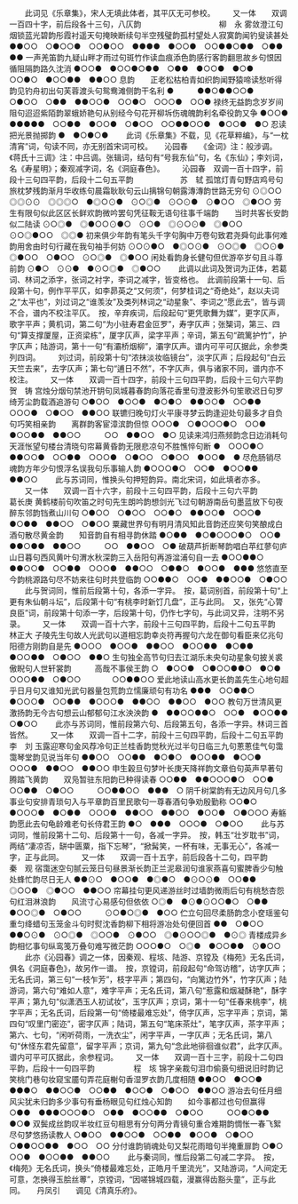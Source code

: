 <!-- { "loadSidebar": true } -->
   　　此词见《乐章集》，宋人无填此体者，其平仄无可参校。 
　　又一体　　双调一百四十字，前后段各十三句，八仄韵　　　　　　　　　　柳　永
雾敛澄江句烟锁蓝光碧韵彤霞衬遥天句掩映断续句半空残璧韵孤村望处人寂寞韵闻钓叟读甚处
●●○○　○●○○●　○○●○○　●●●●　●○○●　○○●●○●●　○●●　●●
一声羌笛韵九疑山畔才雨过句斑竹作读血痕添色韵感行客韵翻思故乡句恨因循阻隔韵路久沈消
●○○●　●○○●○●●　○●●　●○○●　●○●　○○●○　●○○●●　●●○○
息韵　　正老松枯柏青如织韵闻野猿啼读愁听得韵见钓舟初出句芙蓉渡头句鸳鸯滩侧韵干名利
●　　　●●○●●○○●　○●○○　○●●　●●○○●　○○●○　○○○●　○○●
禄终无益韵念岁岁间阻句迢迢紫陌韵翠蛾娇艳句从别经今句花开柳坼伤魂魄韵利名牵役韵又争
●○○●　●●●●●　○○●●　●○○●　○●○○　○○●●○○●　●○○●　●○
忍读把光景抛掷韵
●　●○●○●
   　　此词《乐章集》不载，见《花草粹编》，与“一枕清宵”词，句读不同，亦无别首宋词可校。 
　
沁园春　　《金词》注：般涉调。《蒋氏十三调》注：中吕调。张辑词，结句有“号我东仙”句，名《东仙》；李刘词，名《寿星明》；秦观减字词，名《洞庭春色》。
　　沁园春　双调一百十四字，前段十三句四平韵，后段十二句五平韵　　　　　　苏　轼
孤馆灯青句野店鸡号句旅枕梦残韵渐月华收练句晨霜耿耿句云山摛锦句朝露漙漙韵世路无穷句
⊙◎○○　◎◎⊙⊙　◎◎◎○　●◎○⊙●　⊙○◎●　⊙○⊙●　⊙●○○　◎●○○
劳生有限句似此区区长鲜欢韵微吟罢句凭征鞍无语句往事千端韵　　当时共客长安韵似二陆读
⊙○◎●　◎●○○⊙●○　⊙○●　◎⊙○⊙●　◎●○○　　　⊙○◎●○○　◎◎●
初来俱少年韵有笔头千字句胸中万卷句致君尧舜句此事何难韵用舍由时句行藏在我句袖手何妨
⊙○⊙●○　●◎○⊙●　⊙○◎●　◎○⊙●　◎●○○　○●○○　⊙○◎●　◎●○○
闲处看韵身长健句但优游卒岁句且斗尊前韵
⊙●○　⊙⊙●　●⊙○◎●　◎●○○
   　　此调以此词及贺词为正体，若葛词、林词之添字，张词之衬字，李词之减字，皆变格也。　此调前段第十一句、后段第十句，例作平平仄，如李昴英之“又何须”，何梦桂词之“奇绝处”，赵以夫词之“太平也”，刘过词之“谁羡汝”及类列林词之“动星象”、李词之“愿此去”，皆与调不合，谱内不校注平仄。　按，辛弃疾词，后段起句“更凭歌舞为媒”，更字仄声，歌字平声；黄机词，第二句“为小驻寿君金叵罗”，寿字仄声；张榘词，第三、四句“算支撑厦屋，正资梁栋”，厦字仄声，梁字平声；辛词，第五句“疏篱护竹”，护字仄声；陆游词，第十一句“有灞桥烟柳”，灞字仄声。谱内可平可仄据此，余参类列四词。
　　刘过词，前段第十句“浓抹淡妆临镜台”，淡字仄声；后段起句“白云天竺去来”，去字仄声；第七句“逋日不然”，不字仄声，俱与诸家不同，谱内亦不校注。 
　　又一体　　双调一百十四字，前段十三句四平韵，后段十三句六平韵　　　　　贺　铸
宫烛分烟句禁池开钥句凤城暮春韵向落花香里句澄波影外句笙歌迟日句罗绮芳尘韵载酒追游句
○●○○　●○○●　●○●○　●●○○●　○○●●　○○○●　○●○○　●●○○
联镳归晚句灯火平康寻梦云韵逢迎处句最多才自负句巧笑相亲韵　　离群韵客宦漳滨韵但惊
○○○●　○●○○○●○　○○●　●○○●●　●●○○　　　○○　●●○○　●○
见读来鸿归燕频韵念日边消耗句天涯怅望句楼台清晓句帘幕黄昏韵无限悲凉句不胜憔悴句断
●　○○○●○　●●○○●　○○●●　○○○●　○●○○　○●○○　●○○●　●
尽危肠销尽魂韵方年少句恨浮名误我句乐事输人韵
●○○○●○　○○●　●○○●●　●●○○
   　　此与苏词同，惟换头句押短韵异。南北宋词，如此填者亦多。 
　　又一体　　双调一百十六字，前段十三句四平韵，后段十三句六平韵　　　　　葛长庚
黄鹤楼前句吹笛之时句先生朗吟韵想剑光飞过句朝游南岳句墨蓝放下句夜醉东邻韵铛煮山川句
○●○○　○●○○　○○●○　●●○○●　○○○●　●○●●　●●○○　○●○○
粟藏世界句有明月清风知此音韵还应笑句笑酿成白酒句散尽黄金韵　　知音韵自有相寻韵休踏
●○●●　●○●○○○●○　○○●　●●○●●　●●○○　　　○○　●●○○　○●
破葫芦折断琴韵唱白苹红蓼句庐山日暮句西风黄叶句渭水秋深韵三入岳阳句再游湓浦句自一去
●○○●●○　●●○○●　○○●●　○○○●　●●○○　○●●○　●○○●　●●●
悠悠直至今韵桃源路句尽不妨来往句时共登临韵
○○●●○　○○●　●●○○●　○●○○
   　　此与贺词同，惟前后段第十句，各添一字异。　按，葛词别首，前段第十句“上更有朱仙朝斗坛”，后段第十句“有桃李时新饤几盘”，正与此同。　又，张先“心膂良臣”词，前段第十句添一字，后段第十句，仍作七字句，与此词又异，注明不另录。 
　　又一体　　双调一百十六字，前段十三句四平韵，后段十二句五平韵　　　　　林正大
子陵先生句故人光武句以道相忘韵幸炎符再握句六龙在御句看臣来亿兆句阳德方刚韵自是先
●○○○　●○○●　●●○○　●○○●●　●○●●　●○○●●　○●○○　●●○
生句独全高节句归去江湖乐未央句动星象句披关裘傲睨句人世轩裳韵　　　高哉不事侯王韵
○　●○○●　○●○○●●○　●○●　○○○●●　○●○○　　　　○○●●○○
爱此地读山高水更长韵盖先生心地句超乎日月句又谁知光武句器量包荒韵立懦廉顽句有功名
●●●　○○●●○　●○○○●　○○●●　●○○○●　●●○○　●●○○　●○○
教句万世清风更激扬韵无今古句想云山郁郁句江水泱泱韵
●　●●○○●●○　○○●　●○○●●　○●○○
   　　此亦与苏词同，惟前段第六句、后段第五句，各添一字异。林词三首皆然。 
　　又一体　　双调一百十二字，前段十三句四平韵，后段十二句五平韵　　　　　李　刘
玉露迎寒句金风荐冷句正兰桂香韵觉秋光过半句日临三九句蔥蔥佳气句霭霭琴堂韵见说当年句
●●○○　○○●●　●○●○　●○○●●　●○○●　○○○●　●●○○　●●○○
申生榖旦句梦叶长庚天降祥韵文章伯句英声早著句腾踏飞黄韵　　双凫暂驻东阳韵已种得读春
○○●●　●●○○○●○　○○●　○○●●　○●○○　　　○○●●○○　●●●　○
阴千树棠韵有无边风月句几多事业句安排青琐句入与平章韵百里民歌句一尊春酒句争劝殷勤称
○○●○　●○○○●　●○●●　○○○●　●●○○　●●○○　●○○●　○●○○○
寿觞韵愿此去句龟龄难老句长侍君王韵
●○　●●●　○○○●　○●○○
   　　此与苏词同，惟前段第十二句、后段第十一句，各减一字异。　按，韩玉“壮岁耽书”词，两结“凄凉否，缾中匮粟，指下忘琴”，“掀髯笑，一杯有味，无事无心”，各减一字，正与此同。 
　　又一体　　双调一百十五字，前后段各十二句，四平韵　　　　　　　　　　秦　观
宿霭迷空句腻云笼日句昼景渐长韵正兰泥皋润句谁家燕喜句蜜脾香少句触处蜂忙韵尽日无人
●●⊙○　●○○●　●◎●○　●⊙○⊙●　○○●●　◎○○●　◎●○○　●●○○
帘幕挂句更风递游丝时过墙韵微雨后句有桃愁杏怨句红泪淋浪韵　　风流寸心易感句但依依
○◎●　●⊙●⊙○○●○　○●●　●○○◎●　○●○○　　　⊙○●○◎●　●○○
伫立句回尽柔肠韵念小奁瑶鉴句重匀绛蜡句玉笼金斗句时熨沈香韵柳下相将游冶处句便回首
●●　○●○○　●●○⊙●　⊙○◎●　◎○○●　⊙●○○　◎●⊙○○◎●　●⊙◎
青楼成异乡韵相忆事句纵鸾笺万叠句难写微茫韵
○○○●○　○◎●　●○○●●　⊙●○○
   　　此亦《沁园春》调之一体，因秦观、程垓、陆游、京镗及《梅苑》无名氏词，俱名《洞庭春色》，故另作一谱。　按，京镗词，前段起句“命驾访稽”，访字仄声；无名氏词，第三句“一枝乍芳”，枝字平声；第四句，“向篱边竹外”，竹字仄声；陆游词，第六句“难如人意”，难字平声；无名氏词，第八句“惹露和烟凝酥艳”，酥字平声；第九句“似潇洒玉人初试妆”，玉字仄声；京词，第十一句“任春来桃李”，桃字平声；无名氏词，后段第一句“倚楼最难忘处”，倚字仄声，忘字平声；京词，第四句“叹里门密迩”，密字仄声；陆词，第五句“笔床茶灶”，笔字仄声，茶字平声；第六、七句，“闲听荷雨，一洗衣尘”，闲字平声，一字仄声；无名氏词，第八句“休怪东君先留意”，留字平声；京词，第九句“念此地徘徊谁似君”，此字仄声。谱内可平可仄据此，余参程词。 
　　又一体　　双调一百十三字，前段十二句四平韵，后段十一句四平韵　　　　　程　垓
锦字亲裁句泪巾偷裛句细说旧时韵记笑桃门巷句妆窥宝靥句弄花庭榭句香湿罗衣韵几度相随
●●○○　●○○●　●●●○　●●○○●　○○●●　●○○●　○●○○　●●○○
游冶去句任月细风尖犹未归韵多少事句有垂杨眼见句红烛心知韵　　如今事都过也句但赢得
○●●　●●●○○○●○　○●●　●○○●●　○●○○　　　○○●○●●　●○●
双鬓成丝韵叹半妆红豆句相思有分句两分青镜句重合难期韵惆怅一春飞絮尽句梦悠扬读教人
○●○○　●●○○●　○○●●　●○○●　○●○○　○●●○○●●　●○○　○○
分付谁韵销魂处句又梨花雨暗句半掩重扉韵
○●○　○○●　●○○●●　●●○○
   　　此与秦词同，惟后段第二句减二字异。　按，《梅苑》无名氏词，换头“倚楼最难忘处，正皓月千里流光”，又陆游词，“人间定无可意，怎换得玉脍丝蒪”，京镗词，“因嗟锦城四载，漫赢得齿豁头童”，正与此同。 
　
丹凤引　　调见《清真乐府》。
